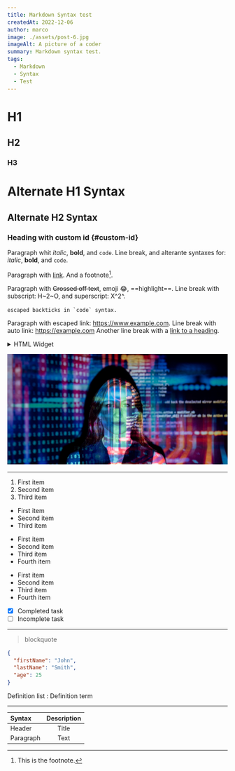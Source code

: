 ```yaml
---
title: Markdown Syntax test
createdAt: 2022-12-06
author: marco
image: ./assets/post-6.jpg
imageAlt: A picture of a coder
summary: Markdown syntax test.
tags:
  - Markdown
  - Syntax
  - Test
---
```

# H1
## H2
### H3

Alternate H1 Syntax
===================

Alternate H2 Syntax
-------------------

### Heading with custom id {#custom-id}

Paragraph whit *italic*, **bold**, and `code`.
Line break, and alterante syntaxes for: _italic_, __bold__, and `code`.

Paragraph with [link](https://www.example.com). And a footnote[^1].
[^1]: This is the footnote.

Paragraph with ~~Crossed off text~~, emoji :joy:, ==highlight==.
Line break with subscript: H~2~O, and superscript: X^2^.

``escaped backticks in `code` syntax.``

Paragraph with escaped link: <https://www.example.com>.
Line break with auto link: https://example.com
Another line break with a [link to a heading](#custom-id).

<details>
  <summary>HTML Widget</summary>
  <p>HTML content</p>
</details>

![Image](./assets/post-6.jpg)

---

1. First item
2. Second item
3. Third item

- First item
- Second item
- Third item

* First item
* Second item
* Third item
* Fourth item

+ First item
+ Second item
+ Third item
+ Fourth item

- [x] Completed task
- [ ] Incomplete task

***

> blockquote

```json
{
  "firstName": "John",
  "lastName": "Smith",
  "age": 25
}
```

Definition list
: Definition term

___

| Syntax | Description |
| :--- | :---: |
| Header | Title |
| Paragraph | Text |
